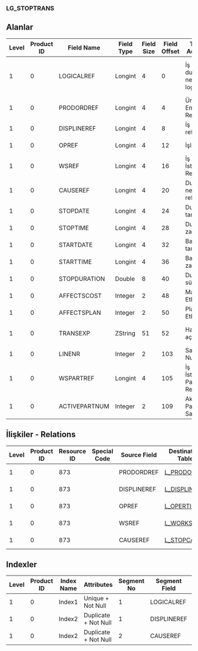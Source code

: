### LG_STOPTRANS

## Alanlar

**Level**|**Product ID**|**Field Name**|**Field Type**|**Field Size**|**Field Offset**|**Türkçe Açıklama**|**Expression**
-----|-----|-----|-----|-----|-----|-----|-----
1|0|LOGICALREF|Longint|4|0|İş emri durma nedeni log. Ref.|Work Order Stop Transaction Logical Reference
1|0|PRODORDREF|Longint|4|4|Üretim Emri Referansı|Production Order Reference
1|0|DISPLINEREF|Longint|4|8|İş emri ref.|Work Order Reference
1|0|OPREF|Longint|4|12|İşlem ref.|Operation Reference
1|0|WSREF|Longint|4|16|İş İstasyonu Ref.|Workstation Reference
1|0|CAUSEREF|Longint|4|20|Durma nedeni ref.|Stop Reason Reference
1|0|STOPDATE|Longint|4|24|Durma tarihi|Stop Date
1|0|STOPTIME|Longint|4|28|Durma zamanı|Stop Time
1|0|STARTDATE|Longint|4|32|Başlangıç tarihi|Start Date
1|0|STARTTIME|Longint|4|36|Başlangıç zamanı|Start Time
1|0|STOPDURATION|Double|8|40|Durma süresi|Stop Duration
1|0|AFFECTSCOST|Integer|2|48|Maliyeti Etkiler|Affects Cost
1|0|AFFECTSPLAN|Integer|2|50|Planı Etkiler|Affects Plan
1|0|TRANSEXP|ZString|51|52|Hareket açıklaması|Stop Transaction Description
1|0|LINENR|Integer|2|103|Satır Numarası|Line Number
1|0|WSPARTREF|Longint|4|105|İş İstasyonu Parçalı Ref.|Workstation Partial Reference
1|0|ACTIVEPARTNUM|Integer|2|109|Aktif Parça Sayısı|Number of Active Item

## İlişkiler - Relations

**Level**|**Product ID**|**Resource ID**|**Special Code**|**Source Field**|**Destination Table**|**Destination Field**|**Relation Type**|**Extra Condition**
-----|-----|-----|-----|-----|-----|-----|-----|-----
1|0|873||PRODORDREF|[L_PRODORD](../LG_PRODORD "L_PRODORD")|LOGICALREF|one-to-one|
1|0|873||DISPLINEREF|[L_DISPLINE](../LG_DISPLINE "L_DISPLINE")|LOGICALREF|one-to-one|
1|0|873||OPREF|[L_OPERTION](../LG_OPERTION "L_OPERTION")|LOGICALREF|one-to-one|
1|0|873||WSREF|[L_WORKSTAT](../LG_WORKSTAT "L_WORKSTAT")|LOGICALREF|one-to-one|
1|0|873||CAUSEREF|[L_STOPCAUSE](../LG_STOPCAUSE "L_STOPCAUSE")|LOGICALREF|one-to-one|

## Indexler

**Level**|**Product ID**|**Index Name**|**Attributes**|**Segment No**|**Segment Field**|**Sense**
-----|-----|-----|-----|-----|-----|-----
1|0|Index1|Unique + Not Null|1|LOGICALREF|Ascending
1|0|Index2|Duplicate + Not Null|1|DISPLINEREF|Ascending
1|0|Index2|Duplicate + Not Null|2|CAUSEREF|Ascending
